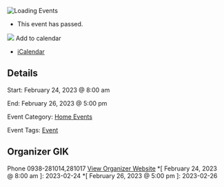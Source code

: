 ![Loading Events](https://giki.edu.pk/event/icpc-onsite-a-three-day-onsite-training-on-complex-computing-neural-search-at-icpc-regional-contest/)
  * This event has passed.


![](https://giki.edu.pk/wp-content/uploads/2023/01/ICPC-Onsite.jpg)
Add to calendar 
  * [ iCalendar ](webcal://giki.edu.pk/event/icpc-onsite-a-three-day-onsite-training-on-complex-computing-neural-search-at-icpc-regional-contest/?ical=1)


##  Details  

Start: 
     February 24, 2023 @ 8:00 am  

End: 
     February 26, 2023 @ 5:00 pm  

Event Category:
    [Home Events](https://giki.edu.pk/events/category/home_events/) 

Event Tags:
    [Event](https://giki.edu.pk/events/tag/event/)
## Organizer      GIK  

Phone 
     0938-281014,281017       [View Organizer Website](https://www.giki.edu.pk)
  *[ February 24, 2023 @ 8:00 am ]: 2023-02-24
  *[ February 26, 2023 @ 5:00 pm ]: 2023-02-26

